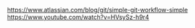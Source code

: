 https://www.atlassian.com/blog/git/simple-git-workflow-simple
https://www.youtube.com/watch?v=HVsySz-h9r4
